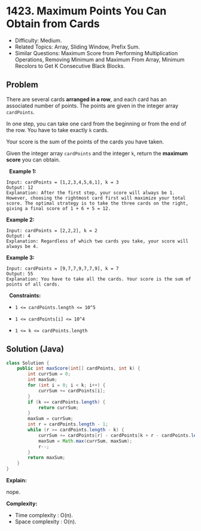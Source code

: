 # 1423. Maximum Points You Can Obtain from Cards

- Difficulty: Medium.
- Related Topics: Array, Sliding Window, Prefix Sum.
- Similar Questions: Maximum Score from Performing Multiplication Operations, Removing Minimum and Maximum From Array, Minimum Recolors to Get K Consecutive Black Blocks.

## Problem

There are several cards **arranged in a row**, and each card has an associated number of points. The points are given in the integer array ```cardPoints```.

In one step, you can take one card from the beginning or from the end of the row. You have to take exactly ```k``` cards.

Your score is the sum of the points of the cards you have taken.

Given the integer array ```cardPoints``` and the integer ```k```, return the **maximum score** you can obtain.

 
**Example 1:**

```
Input: cardPoints = [1,2,3,4,5,6,1], k = 3
Output: 12
Explanation: After the first step, your score will always be 1. However, choosing the rightmost card first will maximize your total score. The optimal strategy is to take the three cards on the right, giving a final score of 1 + 6 + 5 = 12.
```

**Example 2:**

```
Input: cardPoints = [2,2,2], k = 2
Output: 4
Explanation: Regardless of which two cards you take, your score will always be 4.
```

**Example 3:**

```
Input: cardPoints = [9,7,7,9,7,7,9], k = 7
Output: 55
Explanation: You have to take all the cards. Your score is the sum of points of all cards.
```

 
**Constraints:**


	
- ```1 <= cardPoints.length <= 10^5```
	
- ```1 <= cardPoints[i] <= 10^4```
	
- ```1 <= k <= cardPoints.length```



## Solution (Java)

```java
class Solution {
    public int maxScore(int[] cardPoints, int k) {
        int currSum = 0;
        int maxSum;
        for (int i = 0; i < k; i++) {
            currSum += cardPoints[i];
        }
        if (k == cardPoints.length) {
            return currSum;
        }
        maxSum = currSum;
        int r = cardPoints.length - 1;
        while (r >= cardPoints.length - k) {
            currSum += cardPoints[r] - cardPoints[k + r - cardPoints.length];
            maxSum = Math.max(currSum, maxSum);
            r--;
        }
        return maxSum;
    }
}
```

**Explain:**

nope.

**Complexity:**

* Time complexity : O(n).
* Space complexity : O(n).
